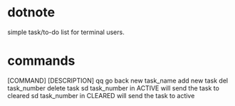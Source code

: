 # dotnote
simple task/to-do list for terminal users.

# commands

 [COMMAND]          [DESCRIPTION]
  qq                go back
  new task_name     add new task
  del task_number   delete task
  sd  task_number   in ACTIVE will send the task to cleared
  sd  task_number   in CLEARED will send the task to active
       
